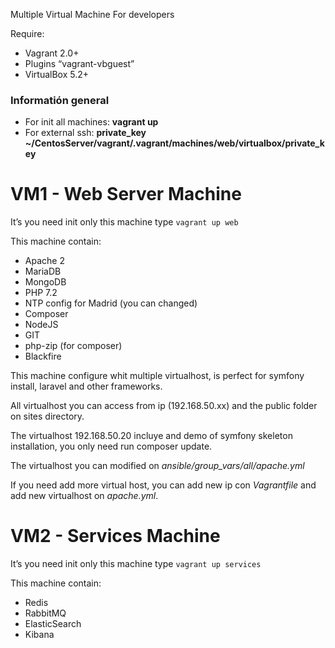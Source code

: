 Multiple Virtual Machine For developers

Require:
- Vagrant 2.0+
- Plugins “vagrant-vbguest”
- VirtualBox 5.2+

### Informatión general
- For init all machines: **vagrant up**
- For external ssh: **private\_key**
**\~/CentosServer/vagrant/.vagrant/machines/web/virtualbox/private\_key**

# VM1 - Web Server Machine

It’s you need init only this machine type `vagrant up web` 

This machine contain:
- Apache 2
- MariaDB
- MongoDB
- PHP 7.2
- NTP config for Madrid (you can changed)
- Composer
- NodeJS
- GIT
- php-zip (for composer)
- Blackfire

This machine configure whit multiple virtualhost, is perfect for symfony install, laravel and other frameworks.

All virtualhost you can access from ip (192.168.50.xx) and the public folder on sites directory.

The virtualhost 192.168.50.20 incluye and demo of symfony skeleton installation, you only need run composer update.

The virtualhost you can modified on _ansible/group\_vars/all/apache.yml_

If you need add more virtual host, you can add new ip con _Vagrantfile_ and add new virtualhost on _apache.yml_.

# VM2 - Services Machine

It’s you need init only this machine type `vagrant up services` 

This machine contain:
- Redis
- RabbitMQ
- ElasticSearch
- Kibana
